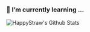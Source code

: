 ### 🌱 I’m currently learning ...
<!--
**happystraw/happystraw** is a ✨ _special_ ✨ repository because its `README.md` (this file) appears on your GitHub profile.

Here are some ideas to get you started:

- 🔭 I’m currently working on ...
- 🌱 I’m currently learning ...
- 👯 I’m looking to collaborate on ...
- 🤔 I’m looking for help with ...
- 💬 Ask me about ...
- 📫 How to reach me: ...
- 😄 Pronouns: ...
- ⚡ Fun fact: ...
-->

![HappyStraw's Github Stats](https://github-readme-stats.vercel.app/api?username=happystraw&show_icons=true&title_color=fff&icon_color=79ff97&text_color=9f9f9f&bg_color=151515&hide=["contribs"])
